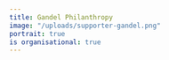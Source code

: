 ```yaml
---
title: Gandel Philanthropy
image: "/uploads/supporter-gandel.png"
portrait: true
is organisational: true
---
```


